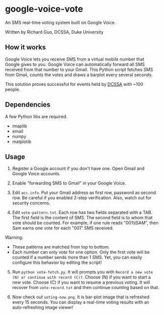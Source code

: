 google-voice-vote
=================

An SMS real-time voting system built on Google Voice. 

Written by Richard Guo, DCSSA, Duke University

How it works
-----------

Google Voice lets you receive SMS from a virtual mobile number that Google gives to you. 
Google Voice can automatically forward all SMS received from that number to your Gmail. 
This Python script fetches SMS from Gmail, counts the votes and draws a barplot every several seconds. 

This solution proves successful for events held by [DCSSA](http://www.dukechina.org/) with ~100 people.

Dependencies
-------

A few Python libs are required. 

* imaplib
* email
* numpy
* matplotib

Usage
-----

1. Register a Google account if you don't have one. Open Gmail and Google Voice accounts.

2. Enable "forwarding SMS to Gmail" in your Google Voice.

3. Edit `acc.info`. Put your Gmail address as first row, password as second row. 
Be careful if you enabled 2-step verification. Also, watch out for security concerns.

4. Edit `vote-pattern.txt`. Each row has two fields separated with a TAB. 
The first field is the content of SMS. The second field is to whom that vote should be counted. 
For example, if one rule reads "001\tSAM", then Sam earns one vote for each "001" SMS received. 

Warning: 

* These patterns are matched from top to bottom. 
* Each number can only vote for one option. Only the first vote will be counted if a number sends more than 1 SMS. Yet, you can easily configure this behavior by editing the script!

5. Run `python vote-fetch.py`. It will prompts you with `Record a new vote (N) or continue with record (C)?`.
Choose (N) if you want to start a new vote. 
Choose (C) if you want to resume a previous voting. It will recover from `vote-record.txt` and then continue counting based on that.

6. Now check out `voting-now.png`. It is bar-plot image that is refreshed every 15 seconds. You can display a real-time voting results with an auto-refreshing image viewer!


